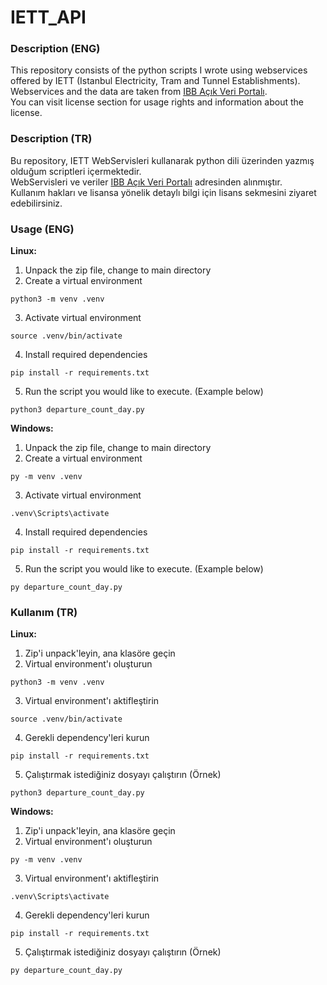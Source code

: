 # IETT_API
### Description (ENG)
This repository consists of the python scripts I wrote using webservices offered by IETT (Istanbul Electricity, Tram and Tunnel Establishments).  
Webservices and the data are taken from [IBB Açık Veri Portalı](https://data.ibb.gov.tr/).  
You can visit license section for usage rights and information about the license.  
  
  
### Description (TR)
Bu repository, IETT WebServisleri kullanarak python dili üzerinden yazmış olduğum scriptleri içermektedir.  
WebServisleri ve veriler [IBB Açık Veri Portalı](https://data.ibb.gov.tr/) adresinden alınmıştır.  
Kullanım hakları ve lisansa yönelik detaylı bilgi için lisans sekmesini ziyaret edebilirsiniz.  
  
  
### Usage (ENG)
**Linux:**  
1. Unpack the zip file, change to main directory  
2. Create a virtual environment  
```
python3 -m venv .venv
```
3. Activate virtual environment  
```
source .venv/bin/activate
```
4. Install required dependencies  
```
pip install -r requirements.txt
```
5. Run the script you would like to execute. (Example below)  
```
python3 departure_count_day.py
```
  
**Windows:**  
1. Unpack the zip file, change to main directory  
2. Create a virtual environment  
```
py -m venv .venv
```
3. Activate virtual environment  
```
.venv\Scripts\activate
```
4. Install required dependencies  
```
pip install -r requirements.txt
```
5. Run the script you would like to execute. (Example below)  
```
py departure_count_day.py
```
  
  
### Kullanım (TR)
**Linux:**  
1. Zip'i unpack'leyin, ana klasöre geçin  
2. Virtual environment'ı oluşturun  
```
python3 -m venv .venv
```
3. Virtual environment'ı aktifleştirin  
```
source .venv/bin/activate
```
4. Gerekli dependency'leri kurun  
```
pip install -r requirements.txt
```
5. Çalıştırmak istediğiniz dosyayı çalıştırın (Örnek)  
```
python3 departure_count_day.py
```
  
**Windows:**  
1. Zip'i unpack'leyin, ana klasöre geçin  
2. Virtual environment'ı oluşturun  
```
py -m venv .venv
```
3. Virtual environment'ı aktifleştirin  
```
.venv\Scripts\activate
```
4. Gerekli dependency'leri kurun  
```
pip install -r requirements.txt
```
5. Çalıştırmak istediğiniz dosyayı çalıştırın (Örnek)  
```
py departure_count_day.py
```
